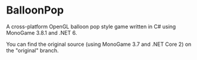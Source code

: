 # BalloonPop

A cross-platform OpenGL balloon pop style game written in C# using MonoGame 3.8.1 and .NET 6.

You can find the original source (using MonoGame 3.7 and .NET Core 2) on the "original" branch.
